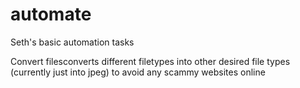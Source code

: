 # automate
Seth's basic automation tasks



Convert filesconverts different filetypes into other desired file types (currently just into jpeg) to avoid any scammy websites online


